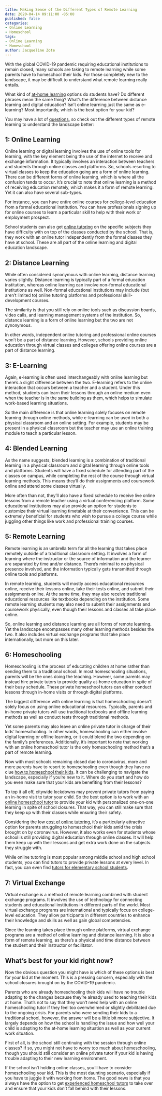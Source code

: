 ```yaml
---
title: Making Sense of the Different Types of Remote Learning
date: 2020-04-14 09:11:00 -05:00
published: false
categories:
- Online Learning
- Homeschool
tags:
- Online Learning
- Homeschool
author: Jacqueline Zote
---
```


With the global COVID-19 pandemic requiring educational institutions to remain closed, many schools are taking to remote learning while some parents have to homeschool their kids. For those completely new to the landscape, it may be difficult to understand what remote learning really entails. 

What kind of [at-home learning](https://www.wyzant.com/blog/learning-at-home/) options do students have? Do different phrases mean the same thing? What’s the difference between distance learning and digital education? Isn’t online learning just the same as e-learning? Most importantly, which is the best option for your kid?

You may have a lot of [questions](https://www.wyzant.com/blog/questions-to-ask-tutors/), so check out the different types of remote learning to understand the landscape better:

## 1: Online Learning
Online learning or digital learning involves the use of online tools for learning, with the key element being the use of the internet to receive and exchange information. It typically involves an interaction between teachers and students through online classes and platforms. So, schools resorting to virtual classes to keep the education going are a form of online learning.
There can be different forms of online learning, which is where all the confusion tends to occur. It’s crucial to note that online learning is a method of receiving education remotely, which makes it a form of remote learning. Yet it can also have several sub-types. 

For instance, you can have entire online courses for college-level education from a formal educational institution. You can have professionals signing up for online courses to learn a particular skill to help with their work or employment prospect.

School students can also get [online tutoring](https://www.wyzant.com/blog/online-tutoring-best-practices/) on the specific subjects they have difficulty with on top of the classes conducted by the school. That is, they work with an online tutor independently from the formal classes they have at school. These are all part of the online learning and digital education landscape.

## 2: Distance Learning
While often considered synonymous with online learning, distance learning varies slightly. Distance learning is typically part of a formal education institution, whereas online learning can involve non-formal educational institutions as well. Non-formal educational institutions may include (but aren’t limited to) online tutoring platforms and professional skill-development courses. 

The similarity is that you still rely on online tools such as discussion boards, video calls, and learning management systems of the institution. So, distance learning is a form of online learning but the two are not synonymous. 

In other words, independent online tutoring and professional online courses won’t be a part of distance learning. However, schools providing online education through virtual classes and colleges offering online courses are a part of distance learning.

## 3: E-Learning
Again, e-learning is often used interchangeably with online learning but there’s a slight difference between the two. E-learning refers to the online interaction that occurs between a teacher and a student. Under this method, students can learn their lessons through an online medium even when the teacher is in the same building as them, which helps to simulate work-based learning situations.

So the main difference is that online learning solely focuses on remote learning through online methods, while e-learning can be used in both a physical classroom and an online setting. For example, students may be present in a physical classroom but the teacher may use an online training module to teach a particular lesson.

## 4: Blended Learning
As the name suggests, blended learning is a combination of traditional learning in a physical classroom and digital learning through online tools and platforms. Students will have a fixed schedule for attending part of the classes on campus, while completing the rest of the course through virtual learning methods. This means they’ll do their assignments and coursework online and attend some classes virtually.

More often than not, they’ll also have a fixed schedule to receive live online lessons from a remote teacher using a virtual conferencing platform. Some educational institutions may also provide an option for students to customize their virtual learning timetable at their convenience. This can be extremely beneficial for students who wish to pursue a college course while juggling other things like work and professional training courses.

## 5: Remote Learning
Remote learning is an umbrella term for all the learning that takes place remotely outside of a traditional classroom setting. It involves a form of learning where the instructor or the source of information and the learner are separated by time and/or distance. There’s minimal to no physical presence involved, and the information typically gets transmitted through online tools and platforms.

In remote learning, students will mostly access educational resources online, receive their lessons online, take their tests online, and submit their assignments online. At the same time, they may also receive traditional educational resources like textbooks depending on the institution. Some remote learning students may also need to submit their assignments and coursework physically, even though their lessons and classes all take place online.

So, online learning and distance learning are all forms of remote learning. Yet the landscape encompasses many other learning methods besides the two. It also includes virtual exchange programs that take place internationally, but more on this later.

## 6: Homeschooling
Homeschooling is the process of educating children at home rather than sending them to a traditional school. In most homeschooling situations, parents will be the ones doing the teaching. However, some parents may instead hire private tutors to provide quality at-home education in spite of their busy schedule. These private homeschool tutors can either conduct lessons through in-home visits or through digital platforms.

The biggest difference with online learning is that homeschooling doesn’t solely focus on using online educational resources. Typically, parents and in-home private tutors will use traditional textbooks and offline learning methods as well as conduct tests through traditional methods. 

Yet some parents may also leave an online private tutor in charge of their kids’ homeschooling. In other words, homeschooling can either involve digital learning or offline learning, or it could blend the two depending on the family’s preferences. Additionally, it’s important to note that working with an online homeschool tutor is the only homeschooling method that’s a part of remote learning.

Now with most schools remaining closed due to coronavirus, more and more parents have to resort to homeschooling even though they have no clue [how to homeschool their kids](https://www.wyzant.com/blog/how-to-homeschool/). It can be challenging to navigate the landscape, especially if you’re new to it. Where do you start and how do you even make sure that your kids are benefiting from their lessons?

To top it all off, citywide lockdowns may prevent private tutors from paying an in-home visit to tutor your child. So the best option is to work with an [online homeschool tutor](https://www.wyzant.com/Homeschool_tutors.aspx) to provide your kid with personalized one-on-one learning in spite of school closures. That way, you can still make sure that they keep up with their classes while ensuring their safety. 

Considering the low [cost of online tutoring](https://www.wyzant.com/blog/cost-of-tutoring/), it’s a particularly attractive option for parents struggling to homeschool their kids amid the crisis brought on by coronavirus. However, it also works even for students whose school is still providing digital education through online classes. It will help them keep up with their lessons and get extra work done on the subjects they struggle with. 

While online tutoring is most popular among middle school and high school students, you can find tutors to provide private lessons at every level. In fact, you can even find [tutors for elementary school students](https://www.wyzant.com/Elementary_Education_tutors.aspx).  

## 7: Virtual Exchange
Virtual exchange is a method of remote learning combined with student exchange programs. It involves the use of technology for connecting students and educational institutions in different parts of the world. Most virtual exchange programs are international and typically focus on college-level education. They allow participants in different countries to enhance their knowledge and skills as well as gain global competencies. 

Since the learning takes place through online platforms, virtual exchange programs are a method of online learning and distance learning. It is also a form of remote learning, as there’s a physical and time distance between the student and their instructor or facilitator.

## What’s best for your kid right now?
Now the obvious question you might have is which of these options is best for your kid at the moment. This is a pressing concern, especially with the school closures brought on by the COVID-19 pandemic. 

Parents who are already homeschooling their kids will have no trouble adapting to the changes because they’re already used to teaching their kids at home. That’s not to say that they won’t need help with an online homeschooling tutor if they feel too overwhelmed or slightly debilitated due to the ongoing crisis. 
For parents who were sending their kids to a traditional school, however, the answer will be a little bit more subjective. It largely depends on how the school is handling the issue and how well your child is adapting to the at-home learning situation as well as your current work situation.

First of all, is the school still continuing with the session through online classes? If so, you might not have to worry too much about homeschooling, though you should still consider an online private tutor if your kid is having trouble adapting to their new learning environment. 

If the school isn’t holding online classes, you’ll have to consider homeschooling your kid. This is the most daunting scenario, especially if you have to juggle it with working from home. The good news is that you always have the option to get [experienced homeschool tutors](https://www.wyzant.com/Homeschool_tutors.aspx) to take over and ensure that your kids don’t fall behind with their lessons.